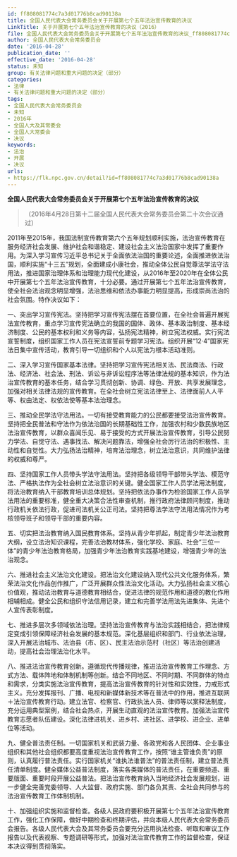 ```yaml
---
id: ff808081774c7a3d01776b8cad90138a
title: 全国人民代表大会常务委员会关于开展第七个五年法治宣传教育的决议
LinkTitle: 关于开展第七个五年法治宣传教育的决议（2016）
file: 全国人民代表大会常务委员会关于开展第七个五年法治宣传教育的决议_ff808081774c7a3d01776b8cad90138a.docx
author: 全国人民代表大会常务委员会
date: '2016-04-28'
publication_date: ''
effective_date: '2016-04-28'
status: 未知
group: 有关法律问题和重大问题的决定（部分）
categories:
- 法律
- 有关法律问题和重大问题的决定（部分）
tags:
- 全国人民代表大会常务委员会
- 未知
- 2016年
- 全国人大及其常委会
- 全国人大常委会
- 决议
keywords:
- 法治
- 开展
- 决议
urls:
- https://flk.npc.gov.cn/detail?id=ff808081774c7a3d01776b8cad90138a
---
```


**全国人民代表大会常务委员会关于开展第七个五年法治宣传教育的决议**

> （2016年4月28日第十二届全国人民代表大会常务委员会第二十次会议通过）

2011年至2015年，我国法制宣传教育第六个五年规划顺利实施，法治宣传教育在服务经济社会发展、维护社会和谐稳定、建设社会主义法治国家中发挥了重要作用。为深入学习宣传习近平总书记关于全面依法治国的重要论述，全面推进依法治国，顺利实施“十三五”规划，全面建成小康社会，推动全体公民自觉尊法学法守法用法，推进国家治理体系和治理能力现代化建设，从2016年至2020年在全体公民中开展第七个五年法治宣传教育，十分必要。通过开展第七个五年法治宣传教育，使全社会法治观念明显增强，法治思维和依法办事能力明显提高，形成崇尚法治的社会氛围。特作决议如下：

一、突出学习宣传宪法。坚持把学习宣传宪法摆在首要位置，在全社会普遍开展宪法宣传教育，重点学习宣传宪法确立的我国的国体、政体、基本政治制度、基本经济制度、公民的基本权利和义务等内容，弘扬宪法精神，树立宪法权威。实行宪法宣誓制度，组织国家工作人员在宪法宣誓前专题学习宪法。组织开展“12·4”国家宪法日集中宣传活动，教育引导一切组织和个人以宪法为根本活动准则。

二、深入学习宣传国家基本法律。坚持把学习宣传宪法相关法、民法商法、行政法、经济法、社会法、刑法、诉讼与非诉讼程序法等法律法规的基本知识，作为法治宣传教育的基本任务，结合学习贯彻创新、协调、绿色、开放、共享发展理念，加强对相关法律法规的宣传教育。在全社会树立宪法法律至上、法律面前人人平等、权由法定、权依法使等基本法治理念。

三、推动全民学法守法用法。一切有接受教育能力的公民都要接受法治宣传教育。坚持把全民普法和守法作为依法治国的长期基础性工作，加强农村和少数民族地区法治宣传教育，以群众喜闻乐见、易于接受的方式开展法治宣传教育，引导公民努力学法、自觉守法、遇事找法、解决问题靠法，增强全社会厉行法治的积极性、主动性和自觉性。大力弘扬法治精神，培育法治理念，树立法治意识，共同维护法律的权威和尊严。

四、坚持国家工作人员带头学法守法用法。坚持把各级领导干部带头学法、模范守法、严格执法作为全社会树立法治意识的关键。健全国家工作人员学法用法制度，将法治教育纳入干部教育培训总体规划。坚持把依法办事作为检验国家工作人员学法用法的重要标准，健全重大决策合法性审查机制，推行政府法律顾问制度，推动行政机关依法行政，促进司法机关公正司法。坚持把尊法学法守法用法情况作为考核领导班子和领导干部的重要内容。

五、切实把法治教育纳入国民教育体系。坚持从青少年抓起，制定青少年法治教育大纲，设立法治知识课程，完善法治教材体系，强化学校、家庭、社会“三位一体”的青少年法治教育格局，加强青少年法治教育实践基地建设，增强青少年的法治观念。

六、推进社会主义法治文化建设。把法治文化建设纳入现代公共文化服务体系，繁荣法治文化作品创作推广，广泛开展群众性法治文化活动。大力弘扬社会主义核心价值观，推动法治教育与道德教育相结合，促进法律的规范作用和道德的教化作用相辅相成。健全公民和组织守法信用记录，建立和完善学法用法先进集体、先进个人宣传表彰制度。

七、推进多层次多领域依法治理。坚持法治宣传教育与法治实践相结合，把法律规定变成引领保障经济社会发展的基本规范。深化基层组织和部门、行业依法治理，深入开展法治城市、法治县（市、区）、民主法治示范村（社区）等法治创建活动，提高社会治理法治化水平。

八、推进法治宣传教育创新。遵循现代传播规律，推进法治宣传教育工作理念、方式方法、载体阵地和体制机制等创新。结合不同地区、不同时期、不同群体的特点和需求，分类实施法治宣传教育，提高法治宣传教育的针对性和实效性，力戒形式主义。充分发挥报刊、广播、电视和新媒体新技术等在普法中的作用，推进互联网＋法治宣传教育行动。建立法官、检察官、行政执法人员、律师等以案释法制度，充分运用典型案例，结合社会热点，开展生动直观的法治宣传教育。加强法治宣传教育志愿者队伍建设。深化法律进机关、进乡村、进社区、进学校、进企业、进单位等活动。

九、健全普法责任制。一切国家机关和武装力量、各政党和各人民团体、企业事业组织和其他社会组织都要高度重视法治宣传教育工作，按照“谁主管谁负责”的原则，认真履行普法责任。实行国家机关“谁执法谁普法”的普法责任制，建立普法责任清单制度。健全媒体公益普法制度，落实各类媒体的普法责任，在重要频道、重要版面、重要时段开展公益普法。把法治宣传教育纳入当地经济社会发展规划，进一步健全完善党委领导、人大监督、政府实施、部门各负其责、全社会共同参与的法治宣传教育工作体制机制。

十、加强组织实施和监督检查。各级人民政府要积极开展第七个五年法治宣传教育工作，强化工作保障，做好中期检查和终期评估，并向本级人民代表大会常务委员会报告。各级人民代表大会及其常务委员会要充分运用执法检查、听取和审议工作报告以及代表视察、专题调研等形式，加强对法治宣传教育工作的监督检查，保证本决议得到贯彻落实。
